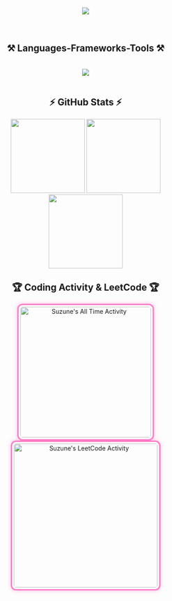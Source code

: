 

<h1 align="center">
    <img src="https://readme-typing-svg.herokuapp.com/?font=Righteous&size=35&center=true&vCenter=true&width=500&height=70&duration=4000&lines=Hi+There!+👋;+I'm+Suzune!;" />
</h1>
<br/>

<h2 align="center">⚒️ Languages-Frameworks-Tools ⚒️</h2>
<br/>
<div align="center">
    <img src="https://skillicons.dev/icons?i=java,html,css,javascript,github,idea,vscode,mysql" />
</div>

<br/>
  

<h2 align="center">⚡ GitHub Stats ⚡</h2>

<div align="center">


 <img src="https://my-readme-stats-eight.vercel.app/api?username=Suzune705&theme=dracula&hide_border=false&include_all_commits=true&count_private=true" height="170"/>
 

  <img src="https://nirzak-streak-stats.vercel.app/?user=Suzune705&theme=dracula&hide_border=false&cache_seconds=1" height="170"/>
  
</div>

<div align="center">
    
<img src="https://my-readme-stats-eight.vercel.app/api/top-langs/?username=Suzune705&theme=dracula&hide_border=false&layout=compact" height="170"/>


</div>

<h2 align="center"> 🏆 Coding Activity & LeetCode 🏆 </h2>


<div align="center">
  <img
    src="https://github-readme-stats.vercel.app/api/wakatime?username=Suzune&layout=compact&theme=dracula&custom_title=Suzune%27s%20All%20Time%20Activity&hide_border=true&langs_count=5&hide=SQL,Text,Other,JSON,Sublime%20Text%20Config,JSON%20with%20Comments,PowerShell,Java%20module,C%23,Git%20Config,GitIgnore%20file,TypeScript,IDEA_MODULE,CLASS,XML"
    height="300"
    alt="Suzune's All Time Activity"
    style="border: 3px solid #ff79c6; border-radius: 12px; padding: 4px; box-shadow: 0 0 10px rgba(255, 121, 198, 0.5);"
  />
</div>
<div align="center">
  <span style="display:inline-block; padding:0 10px;">
    <img 
      src="https://leetcard.jacoblin.cool/suzune4869?ext=activity&theme=dark"
      height="330"
      alt="Suzune's LeetCode Activity"
      style="border: 3px solid #ff79c6; border-radius: 12px; padding: 4px; box-shadow: 0 0 10px rgba(255,121,198,0.5);"
    />
  </span>
</div>




